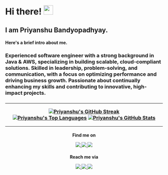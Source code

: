 <h1>Hi there! <img src="https://raw.githubusercontent.com/MartinHeinz/MartinHeinz/master/wave.gif" width="30px">

<h2>I am Priyanshu Bandyopadhyay.

<h4>Here's a brief intro about me.<br>
<h3>Experienced software engineer with a strong background in Java & AWS, specializing in building scalable, cloud-compliant solutions. Skilled in leadership, problem-solving, and communication, with a focus on optimizing performance and driving business growth. Passionate about continually enhancing my skills and contributing to innovative, high-impact projects.<h3>
<hr>

<p align="middle">
<a href="https://github.com/prnshubn/github-readme-streak-stats"><img alt="Priyanshu's GitHub Streak" src="https://github-readme-streak-stats.herokuapp.com/?user=prnshubn&theme=black-ice&hide_border=true&stroke=0000&background=060A0CD0"/></a>
<br>
<a href="https://github.com/prnshubn/github-readme-stats"><img alt="Priyanshu's Top Languages" src="https://github-readme-stats.vercel.app/api/top-langs/?username=prnshubn&langs_count=8&count_private=true&layout=compact&theme=react&hide_border=true&bg_color=0D1117" /></a>
<a href="https://github.com/prnshubn/github-readme-stats"><img alt="Priyanshu's GitHub Stats" src="https://github-readme-stats.vercel.app/api?username=prnshubn&show_icons=true&count_private=true&theme=react&hide_border=true&bg_color=0D1117" /></a>
</p>
<hr>

<h4 align="middle">Find me on
<p align="middle">
<a href="https://leetcode.com/prnshubn">
<img src="https://img.shields.io/badge/-LeetCode-black?style=flat&logo=LeetCode&labelColor=black&logoColor=yellow">
</a>
<a href="https://auth.geeksforgeeks.org/user/prnshubn/practice">
<img src="https://img.shields.io/badge/-GeeksforGeeks-deepgreen?style=flat&logo=GeeksForGeeks&labelColor=brightgreen&logoColor=white">
</a>
<a href="https://www.codingninjas.com/studio/profile/prnshubn">
<img src="https://img.shields.io/badge/-CodingNinjas-orange?style=flat&logo=CodingNinjas&labelColor=orange&logoColor=white">
</a>
</p>

<h4 align="middle">Reach me via
<p align="middle">
<a href="https://www.linkedin.com/in/prnshubn">
<img src="https://img.shields.io/badge/LinkedIn-blue?style=flat&logo=linkedin&labelColor=blue">
</a>
<a href="mailto:priyanshu.banerjee1311@gmail.com?subject=Hello%20Priyanshu,%20from%20your%20GitHub%20profile">
<img src="https://img.shields.io/badge/-Gmail-red?style=flat&logo=Gmail&labelColor=red&logoColor=white">
</a>
<a href="https://x.com/prnshubn">
<img src="https://img.shields.io/badge/-black?style=flat&logo=X&logoColor=white">
</a>
</p>
